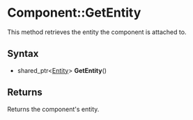# Component::GetEntity

This method retrieves the entity the component is attached to.

## Syntax

- shared_ptr<[Entity](Entity.md)\> **GetEntity**()

## Returns

Returns the component's entity.
